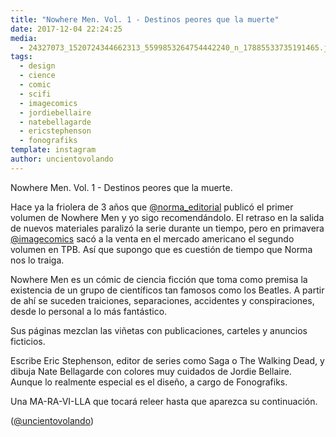 ```yaml
---
title: "Nowhere Men. Vol. 1 - Destinos peores que la muerte"
date: 2017-12-04 22:24:25
media: 
  - 24327073_1520724344662313_5599853264754442240_n_17885533735191465.jpg
tags: 
  - design
  - cience
  - comic
  - scifi
  - imagecomics
  - jordiebellaire
  - natebellagarde
  - ericstephenson
  - fonografiks
template: instagram
author: uncientovolando
---
```


Nowhere Men. Vol. 1 - Destinos peores que la muerte.


Hace ya la friolera de 3 años que [@norma_editorial](https://instagram.com/norma_editorial) publicó el primer volumen de Nowhere Men y yo sigo recomendándolo. El retraso en la salida de nuevos materiales paralizó la serie durante un tiempo, pero en primavera [@imagecomics](https://instagram.com/imagecomics) sacó a la venta en el mercado americano el segundo volumen en TPB. Así que supongo que es cuestión de tiempo que Norma nos lo traiga.


Nowhere Men es un cómic de ciencia ficción que toma como premisa la existencia de un grupo de científicos tan famosos como los Beatles. A partir de ahí se suceden traiciones, separaciones, accidentes y conspiraciones, desde lo personal a lo más fantástico.


Sus páginas mezclan las viñetas con publicaciones, carteles y anuncios ficticios.


Escribe Eric Stephenson, editor de series como Saga o The Walking Dead,  y dibuja Nate Bellagarde con colores muy cuidados de Jordie Bellaire. Aunque lo realmente especial es el diseño, a cargo de Fonografiks.


Una MA-RA-VI-LLA que tocará releer hasta que aparezca su continuación.


([@uncientovolando](https://instagram.com/uncientovolando))
